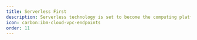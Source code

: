 ```yaml
---
title: Serverless First
description: Serverless technology is set to become the computing platform for the next decade, businesses that leverage it early can get a major competitive advantage.
icon: carbon:ibm-cloud-vpc-endpoints
order: 11
---
```

